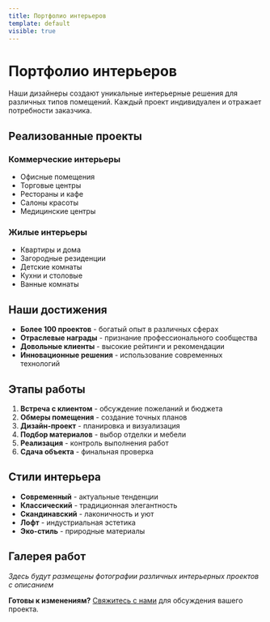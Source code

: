 ```yaml
---
title: Портфолио интерьеров
template: default
visible: true
---
```


# Портфолио интерьеров

Наши дизайнеры создают уникальные интерьерные решения для различных типов помещений. Каждый проект индивидуален и отражает потребности заказчика.

## Реализованные проекты

### Коммерческие интерьеры
- Офисные помещения
- Торговые центры
- Рестораны и кафе
- Салоны красоты
- Медицинские центры

### Жилые интерьеры
- Квартиры и дома
- Загородные резиденции
- Детские комнаты
- Кухни и столовые
- Ванные комнаты

## Наши достижения

- **Более 100 проектов** - богатый опыт в различных сферах
- **Отраслевые награды** - признание профессионального сообщества
- **Довольные клиенты** - высокие рейтинги и рекомендации
- **Инновационные решения** - использование современных технологий

## Этапы работы

1. **Встреча с клиентом** - обсуждение пожеланий и бюджета
2. **Обмеры помещения** - создание точных планов
3. **Дизайн-проект** - планировка и визуализация
4. **Подбор материалов** - выбор отделки и мебели
5. **Реализация** - контроль выполнения работ
6. **Сдача объекта** - финальная проверка

## Стили интерьера

- **Современный** - актуальные тенденции
- **Классический** - традиционная элегантность
- **Скандинавский** - лаконичность и уют
- **Лофт** - индустриальная эстетика
- **Эко-стиль** - природные материалы

## Галерея работ

*Здесь будут размещены фотографии различных интерьерных проектов с описанием*

**Готовы к изменениям?** [Свяжитесь с нами](/kontakty) для обсуждения вашего проекта. 
